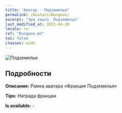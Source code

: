 ```yaml
---
title: "Аватар - Подземелье"
permalink: /Avatars/Dungeon/
excerpt: "Эра хаоса  Подземелье"
last_modified_at: 2021-04-26
locale: ru
ref: "Dungeon.md"
toc: false
classes: wide
---
```

 ![Подземелье](/images/a/avatarFrame_45.png)

## Подробности

 **Описание:** Рамка аватара «Фракция Подземелья» 

 **Tips:** Награда фракции 

 **Is available:**  - 

